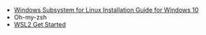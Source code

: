 - [Windows Subsystem for Linux Installation Guide for Windows 10](https://docs.microsoft.com/en-us/windows/wsl/install-win10)
- Oh-my-zsh
- [WSL2 Get Started](https://www.youtube.com/watch?v=_fntjriRe48)
